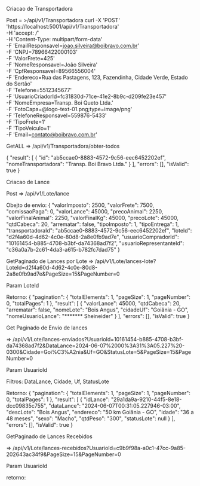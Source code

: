 Criacao de Transportadora


Post = >/api/v1/Transportadora
curl -X 'POST' \
  'https://localhost:5001/api/v1/Transportadora' \
  -H 'accept: */*' \
  -H 'Content-Type: multipart/form-data' \
  -F 'EmailResponsavel=joao.silveira@boibravo.com.br' \
  -F 'CNPJ=78966422000103' \
  -F 'ValorFrete=425' \
  -F 'NomeResponsavel=João Silveira' \
  -F 'CpfResponsavel=89566556004' \
  -F 'Endereco=Rua das Pastagens, 123, Fazendinha, Cidade Verde, Estado do Sertão' \
  -F 'Telefone=5512345677' \
  -F 'UsuarioCriadorId=fc31830d-71ce-41e2-8b9c-d209fe23e457' \
  -F 'NomeEmpresa=Transp. Boi Queto Ltda.' \
  -F 'FotoCapa=@logo-text-01.png;type=image/png' \
  -F 'TelefoneResponsavel=559876-5433' \
  -F 'TipoFrete=1' \
  -F 'TipoVeiculo=1' \
  -F 'Email=contato@boibravo.com.br'
  
  
GetALL => /api/v1/Transportadora/obter-todos

{
  "result": [
    {
      "id": "ab5ccae0-8883-4572-9c56-eec6452202ef",
      "nomeTransportadora": "Transp. Boi Bravo Ltda."
    }
  ],
  "errors": [],
  "isValid": true
}



Criacao de Lance

Post => /api/v1/Lote/lance

Obejto de envio:
{
  "valorImposto": 2500,
  "valorFrete": 7500,
  "comissaoPaga": 0,
  "valorLance": 45000,
  "precoAnimal": 2250,
  "valorFinalAnimal": 2250,
  "valorFinalKg": 45000,
  "precoLote": 45000,
  "qtdCabeca": 20,
  "arrematar": false,
  "tipoImposto": 1,
  "tipoEntrega": 1,
  "transportadoraId": "ab5ccae0-8883-4572-9c56-eec6452202ef",
  "loteId": "d2f4a60d-4d62-4c0e-80d8-2a8e0fb9ad7e",
  "usuarioCompradorId": "10161454-b885-4708-b3bf-da74368ad7f2",
  "usuarioRepresentanteId": "c36a0a7b-2c61-4da3-a615-b782fc7dad75"
}


GetPaginado de Lances por Lote
=> /api/v1/Lote/lances-lote?LoteId=d2f4a60d-4d62-4c0e-80d8-2a8e0fb9ad7e&PageSize=15&PageNumber=0

Param LoteId

Retorno:
{
  "pagination": {
    "totalElements": 1,
    "pageSize": 1,
    "pageNumber": 0,
    "totalPages": 1
  },
  "result": [
    {
      "valorLance": 45000,
      "qtdCabeca": 20,
      "arrematar": false,
      "nomeLote": "Bois Angus",
      "cidadeUf": "Goiânia - GO",
      "nomeUsuarioLance": "******* Sheineider"
    }
  ],
  "errors": [],
  "isValid": true
}



Get Paginado de Envio de lances

=> /api/v1/Lote/lances-enviados?UsuarioId=10161454-b885-4708-b3bf-da74368ad7f2&DataLance=2024-06-07%2000%3A31%3A05.227%20-0300&Cidade=Goi%C3%A2nia&Uf=GO&StatusLote=5&PageSize=15&PageNumber=0

Param UsuarioId

Filtros:
DataLance,
Cidade,
Uf,
StatusLote


Retorno:
{
  "pagination": {
    "totalElements": 1,
    "pageSize": 1,
    "pageNumber": 0,
    "totalPages": 1
  },
  "result": [
    {
      "idLance": "29a1da9a-9210-44f5-8e18-dcc09835c755",
      "dataLance": "2024-06-07T00:31:05.227946-03:00",
      "descLote": "Bois Angus",
      "endereco": "50 km Goiânia - GO",
      "idade": "36 a 48 meses",
      "sexo": "Macho",
      "qtdPeso": "300",
      "statusLote": null
    }
  ],
  "errors": [],
  "isValid": true
}

GetPaginado de Lances Recebidos

=> /api/v1/Lote/lances-recebidos?UsuarioId=c9b9f98a-a0c1-47cc-9a85-202643ac34f9&PageSize=15&PageNumber=0

Param UsuarioId

retorno:
